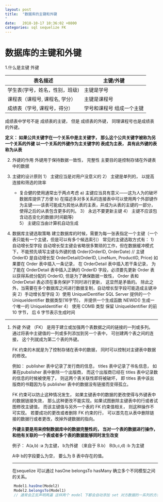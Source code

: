 ```yaml
---
layout: post
title:  "数据库的主键和外键
"
date:   2018-10-17 10:36:02 +0800
categories: sql sequelize FK
---
```

# 数据库的主键和外键  

1.什么是主键 外键

|表名描述| 主键/外键|
| ----- | ----- |
| 学生表(学号，姓名，性别，班级) | 主键是学号 |
| 课程表（课程号, 课程名, 学分） | 主键是课程号 |
| 成绩表（学号, 课程号，得分） | 学号和课程号 组成一个主键  |

成绩表中学号不是 成绩表的主键， 但是 成绩表的外键， 同理课程号也是成绩表的外键。
 
**定义： 如果公共关键字在一个关系中是主关键字， 那么这个公共关键字被称为另一个关系的外键**
**以一个关系的外键作为主关键字的 表成为主表， 具有此外键的表称为从表**

2. 外键的作用
外键用于保持数据一致性， 完整性
主要目的是控制存储在外键表中的数据

3. 主键的设计原则
1） 主键应当是对用户没意义的
2） 主键是单列的， 以提高连接和筛选的效率
    - 复合健的使用通常出于两点考虑
        a) 主键应当具有意义——这为人为的破坏数据库提供了方便
        b) 在描述多对多关系的连接表中可以使用两个外部键作为主键——该表可能成为其他从表的主表，并成为从表的主键的一部分，使得之后的从表包含更多的列。
3） 永远不要更新主键
4） 主键不应该包含动态变化的数据(时间戳等)  
5） 主键应当由计算机自动生成
4. 数据库主键选取策略
    建立数据库的时候，需要为每一张表指定一个主键（一个表只能有一个主键，但是可以有多个候选索引）
    常见的主键选取方式有：
    1）自动增长型字段
        自动增长型主键会省略很多繁琐的工作，但在数据缓冲模式下，不能预先填写主键与外键的值
        Order(OrderID, OrderDate)   // 主键 OrderID 是自动增长型
        OrderDetail(OrderID, LineNum, ProductID, Price)
        如果要在 Order 表中插入一条记录， 在 OrderDetail 表中插入若干条记录， 为了能在 OrderDetail 表中插入正确的 OrderID 字段，必须要先更新 Order 表 以获得系统分配的 OrderID, 但是为了确保数据一致性， Order 表和 OrderDetail 表必须在事务保护下同时进行更新， 这显然是矛盾的。 
        除此之外，当需要在多个数据库之间进行数据复制，自动增长型字段可能造成主键冲突
    2）手动增长型字段
    3）使用 UniqueIDentifier SQL Server 提供的一个 UniqueIdentifier 数据类型(16字节)， 并提供一个生成函数 NEWID() 生成一个唯一的 UniqueIdentifier
    4） 使用 COMB 类型
        保留 UniqueIdentifier 的前 10  字节， 后 6 字节表示生成时间

--------------

1. 外键
    外键 （FK） 是用于建立或加强两个表数据之间的链接的一列或多列。
    通过将表中主键值的一列或多列添加到另一个表中， 可创建两个表之间的连接， 这个列就成为第二个表的外键。

    FK 约束的木就是为了控制存储在表中的数据， 同时可以控制对主键表中数据的修改。 

    例如： publisher 表中记录了发行商的信息， titles 表中记录了书名信息， 如果在pubslisher 表中删除一个出版商， 而这个出版商已经在 titles 表中记录数的信息的时候被使用了， 则这两个表关联性即将被破坏， 即 titles 表中该出版商的书籍因为与 publisher 表中的数据没有链接而变得孤立。 

    FK 约束可以防止这种情况发生， 如果主键表中的数据的更改使得与外键表中的数据链接失效， 那么这种更改不能实现。如果试图删除主键表中的行或者试图修改主键值， 而该主键值与另外一个表的 FK 约束值相关， 则这种操作不可实现。 若要成功的更改或者删除 FK 约束的行， 可以首先在从表中删除链接的数据行或者更改，改掉外键数据的指向。 

    **外键主要是用来控制数据库中的数据完整性的， 当对一个表的数据进行操作，和他有关联的一个表或者多个表的数据能够同时发生改变**

    例子：
    A(a,b) :a 为主键， b为外键 （来自于 B.b）
    B(b,c,d) :b 为主键

    A中 b的字段要么为空， 要么为 B 表中存在的值。 

    ------------

    在sequelize 可以通过 hasOne belongsTo hasMany 确立多个不同模型之间的关系。 

        
```javascript
    Model1.hasOne(Model2)
    Model2.belongsTo(Model1)
    // 通常会正反声明两遍 这样两个 model 下都会自动添加 set 对方数据的一系列的方法。
  
```


[jekyll-docs]: https://jekyllrb.com/docs/home
[jekyll-gh]:   https://github.com/jekyll/jekyll
[jekyll-talk]: https://talk.jekyllrb.com/
